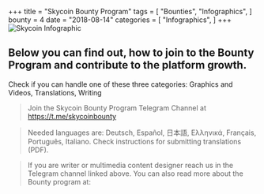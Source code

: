 +++
title = "Skycoin Bounty Program"
tags = [
    "Bounties",
    "Infographics",
]
bounty = 4
date = "2018-08-14"
categories = [
    "Infographics",
]
+++
![Skycoin Infographic](/img/Skycoin-Bounty-Program.jpg)

## Below you can find out, how to join to the Bounty Program and contribute to the platform growth.

Check if you can handle one of these three categories: Graphics and Videos, Translations, Writing

> Join the Skycoin Bounty Program Telegram Channel at https://t.me/skycoinbounty

> Needed languages are: Deutsch, Español, 日本語, Ελληνικά, Français, Português, Italiano. Check instructions for submitting translations (PDF).

> If you are writer or multimedia content designer reach us in the Telegram channel linked above. You can also read more about the Bounty program at:

